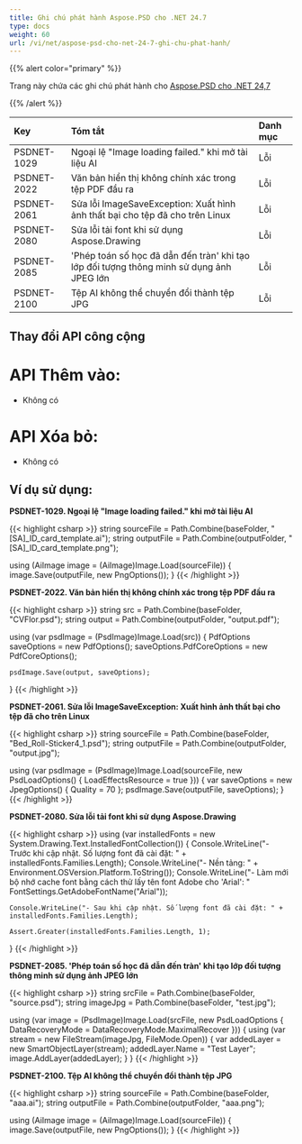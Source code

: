 ```yaml
---
title: Ghi chú phát hành Aspose.PSD cho .NET 24.7
type: docs
weight: 60
url: /vi/net/aspose-psd-cho-net-24-7-ghi-chu-phat-hanh/
---
```


{{% alert color="primary" %}}

Trang này chứa các ghi chú phát hành cho [Aspose.PSD cho .NET 24,7](https://www.nuget.org/packages/Aspose.PSD/)

{{% /alert %}}

| **Key**     | **Tóm tắt**                                       | **Danh mục** |
|:------------|:--------------------------------------------------|:-------------|
| PSDNET-1029 | Ngoại lệ "Image loading failed." khi mở tài liệu AI | Lỗi      |
| PSDNET-2022 | Văn bản hiển thị không chính xác trong tệp PDF đầu ra | Lỗi      |
| PSDNET-2061 | Sửa lỗi ImageSaveException: Xuất hình ảnh thất bại cho tệp đã cho trên Linux | Lỗi      |
| PSDNET-2080 | Sửa lỗi tải font khi sử dụng Aspose.Drawing        | Lỗi      |
| PSDNET-2085 | 'Phép toán số học đã dẫn đến tràn' khi tạo lớp đối tượng thông minh sử dụng ảnh JPEG lớn | Lỗi      |
| PSDNET-2100 | Tệp AI không thể chuyển đổi thành tệp JPG          | Lỗi      |

## **Thay đổi API công cộng**
# **API Thêm vào:**
- Không có

# **API Xóa bỏ:**
- Không có

## **Ví dụ sử dụng:**

**PSDNET-1029. Ngoại lệ "Image loading failed." khi mở tài liệu AI**

{{< highlight csharp >}}
string sourceFile = Path.Combine(baseFolder, "[SA]_ID_card_template.ai");
string outputFile = Path.Combine(outputFolder, "[SA]_ID_card_template.png");

using (AiImage image = (AiImage)Image.Load(sourceFile))
{
    image.Save(outputFile, new PngOptions());
}
{{< /highlight >}}

**PSDNET-2022. Văn bản hiển thị không chính xác trong tệp PDF đầu ra**

{{< highlight csharp >}}
string src = Path.Combine(baseFolder, "CVFlor.psd");
string output = Path.Combine(outputFolder, "output.pdf");

using (var psdImage = (PsdImage)Image.Load(src))
{
    PdfOptions saveOptions = new PdfOptions();
    saveOptions.PdfCoreOptions = new PdfCoreOptions();

    psdImage.Save(output, saveOptions);
}
{{< /highlight >}}

**PSDNET-2061. Sửa lỗi ImageSaveException: Xuất hình ảnh thất bại cho tệp đã cho trên Linux**

{{< highlight csharp >}}
string sourceFile = Path.Combine(baseFolder, "Bed_Roll-Sticker4_1.psd");
string outputFile = Path.Combine(outputFolder, "output.jpg");

using (var psdImage = (PsdImage)Image.Load(sourceFile, new PsdLoadOptions() { LoadEffectsResource = true }))
{
    var saveOptions = new JpegOptions() { Quality = 70 };
    psdImage.Save(outputFile, saveOptions);
}
{{< /highlight >}}

**PSDNET-2080. Sửa lỗi tải font khi sử dụng Aspose.Drawing**

{{< highlight csharp >}}
using (var installedFonts = new System.Drawing.Text.InstalledFontCollection())
{
    Console.WriteLine("- Trước khi cập nhật. Số lượng font đã cài đặt: " + installedFonts.Families.Length);
    Console.WriteLine("- Nền tảng: " + Environment.OSVersion.Platform.ToString());
    Console.WriteLine("- Làm mới bộ nhớ cache font bằng cách thử lấy tên font Adobe cho 'Arial': "
    FontSettings.GetAdobeFontName("Arial"));

    Console.WriteLine("- Sau khi cập nhật. Số lượng font đã cài đặt: " + installedFonts.Families.Length);

    Assert.Greater(installedFonts.Families.Length, 1);
}
{{< /highlight >}}

**PSDNET-2085. 'Phép toán số học đã dẫn đến tràn' khi tạo lớp đối tượng thông minh sử dụng ảnh JPEG lớn**

{{< highlight csharp >}}
string srcFile = Path.Combine(baseFolder, "source.psd");
string imageJpg = Path.Combine(baseFolder, "test.jpg");

using (var image = (PsdImage)Image.Load(srcFile, new PsdLoadOptions { DataRecoveryMode = DataRecoveryMode.MaximalRecover }))
{
    using (var stream = new FileStream(imageJpg, FileMode.Open))
    {
        var addedLayer = new SmartObjectLayer(stream);
        addedLayer.Name = "Test Layer";
        image.AddLayer(addedLayer);
    }
}
{{< /highlight >}}

**PSDNET-2100. Tệp AI không thể chuyển đổi thành tệp JPG**

{{< highlight csharp >}}
string sourceFile = Path.Combine(baseFolder, "aaa.ai");
string outputFile = Path.Combine(outputFolder, "aaa.png");

using (AiImage image = (AiImage)Image.Load(sourceFile))
{
    image.Save(outputFile, new PngOptions());
}
{{< /highlight >}}
